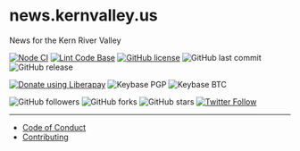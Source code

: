 # news.kernvalley.us
News for the Kern River Valley

[![Node CI](https://github.com/kernvalley/news.kernvalley.us/workflows/Node%20CI/badge.svg)](https://github.com/kernvalley/news.kernvalley.us/actions?query=workflow%3A%22Node+CI%22)
[![Lint Code Base](https://github.com/kernvalley/news.kernvalley.us/workflows/Lint%20Code%20Base/badge.svg)](https://github.com/kernvalley/news.kernvalley.us/actions?query=workflow%3A%22Lint+Code+Base%22)
[![GitHub license](https://img.shields.io/github/license/kernvalley/news.kernvalley.us.svg)](https://github.com/kernvalley/news.kernvalley.us/blob/master/LICENSE)
![GitHub last commit](https://img.shields.io/github/last-commit/kernvalley/news.kernvalley.us.svg)
![GitHub release](https://img.shields.io/github/release/kernvalley/news.kernvalley.us.svg)

[![Donate using Liberapay](https://img.shields.io/liberapay/receives/shgysk8zer0.svg?logo=liberapay)](https://liberapay.com/shgysk8zer0/donate "Donate using Liberapay")
![Keybase PGP](https://img.shields.io/keybase/pgp/shgysk8zer0.svg)
![Keybase BTC](https://img.shields.io/keybase/btc/shgysk8zer0.svg)

![GitHub followers](https://img.shields.io/github/followers/kernvalley.svg?style=social)
![GitHub forks](https://img.shields.io/github/forks/kernvalley/news.kernvalley.us.svg?style=social)
![GitHub stars](https://img.shields.io/github/stars/kernvalley/news.kernvalley.us.svg?style=social)
[![Twitter Follow](https://img.shields.io/twitter/follow/kern_valley.svg?style=social)](https://twitter.com/kern_valley)
- - -

- [Code of Conduct](./.github/CODE_OF_CONDUCT.md)
- [Contributing](./.github/CONTRIBUTING.md)
<!-- - [Security Policy](./.github/SECURITY.md) -->
